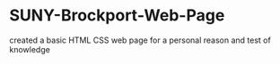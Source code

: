 # SUNY-Brockport-Web-Page
created a basic HTML CSS web page for a personal reason and test of knowledge
